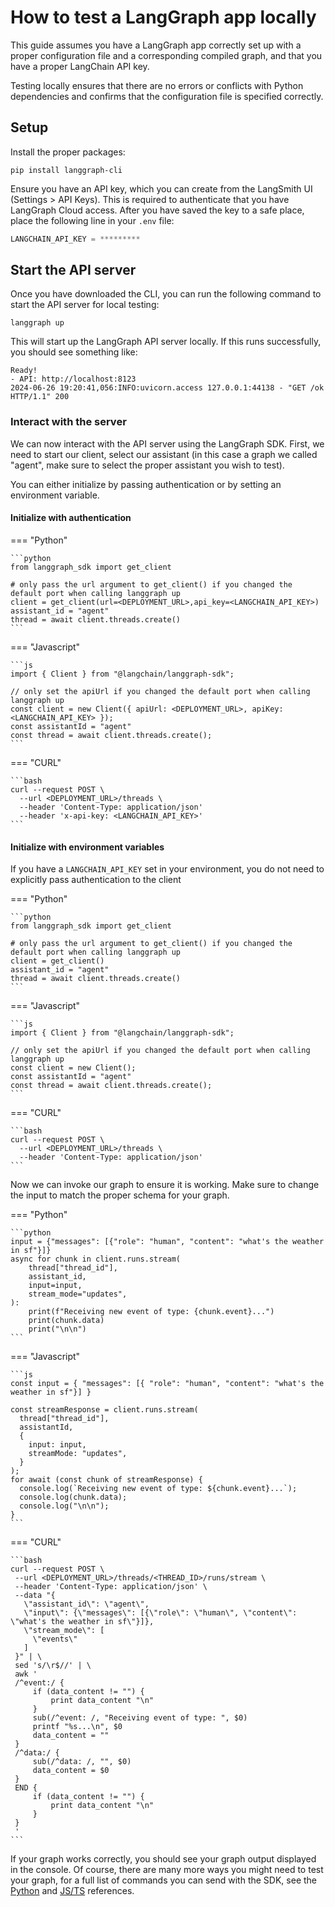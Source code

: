 # How to test a LangGraph app locally

This guide assumes you have a LangGraph app correctly set up with a proper configuration file and a corresponding compiled graph, and that you have a proper LangChain API key.

Testing locally ensures that there are no errors or conflicts with Python dependencies and confirms that the configuration file is specified correctly.

## Setup

Install the proper packages:

```shell
pip install langgraph-cli
```

Ensure you have an API key, which you can create from the LangSmith UI (Settings > API Keys). This is required to authenticate that you have LangGraph Cloud access. After you have saved the key to a safe place, place the following line in your `.env` file:

```python
LANGCHAIN_API_KEY = *********
```

## Start the API server

Once you have downloaded the CLI, you can run the following command to start the API server for local testing:

```shell
langgraph up
```

This will start up the LangGraph API server locally. If this runs successfully, you should see something like:

```shell
Ready!
- API: http://localhost:8123
2024-06-26 19:20:41,056:INFO:uvicorn.access 127.0.0.1:44138 - "GET /ok HTTP/1.1" 200
```

### Interact with the server

We can now interact with the API server using the LangGraph SDK. First, we need to start our client, select our assistant (in this case a graph we called "agent", make sure to select the proper assistant you wish to test).

You can either initialize by passing authentication or by setting an environment variable.

#### Initialize with authentication

=== "Python"

    ```python
    from langgraph_sdk import get_client

    # only pass the url argument to get_client() if you changed the default port when calling langgraph up
    client = get_client(url=<DEPLOYMENT_URL>,api_key=<LANGCHAIN_API_KEY>)
    assistant_id = "agent"
    thread = await client.threads.create()
    ```

=== "Javascript"

    ```js
    import { Client } from "@langchain/langgraph-sdk";

    // only set the apiUrl if you changed the default port when calling langgraph up
    const client = new Client({ apiUrl: <DEPLOYMENT_URL>, apiKey: <LANGCHAIN_API_KEY> });
    const assistantId = "agent"
    const thread = await client.threads.create();
    ```

=== "CURL"

    ```bash
    curl --request POST \
      --url <DEPLOYMENT_URL>/threads \
      --header 'Content-Type: application/json'
      --header 'x-api-key: <LANGCHAIN_API_KEY>'
    ```
  

#### Initialize with environment variables

If you have a `LANGCHAIN_API_KEY` set in your environment, you do not need to explicitly pass authentication to the client

=== "Python"

    ```python
    from langgraph_sdk import get_client

    # only pass the url argument to get_client() if you changed the default port when calling langgraph up
    client = get_client()
    assistant_id = "agent"
    thread = await client.threads.create()
    ```

=== "Javascript"

    ```js
    import { Client } from "@langchain/langgraph-sdk";

    // only set the apiUrl if you changed the default port when calling langgraph up
    const client = new Client();
    const assistantId = "agent"
    const thread = await client.threads.create();
    ```

=== "CURL"

    ```bash
    curl --request POST \
      --url <DEPLOYMENT_URL>/threads \
      --header 'Content-Type: application/json'
    ```

Now we can invoke our graph to ensure it is working. Make sure to change the input to match the proper schema for your graph. 

=== "Python"

    ```python
    input = {"messages": [{"role": "human", "content": "what's the weather in sf"}]}
    async for chunk in client.runs.stream(
        thread["thread_id"],
        assistant_id,
        input=input,
        stream_mode="updates",
    ):
        print(f"Receiving new event of type: {chunk.event}...")
        print(chunk.data)
        print("\n\n")
    ```
=== "Javascript"

    ```js
    const input = { "messages": [{ "role": "human", "content": "what's the weather in sf"}] }

    const streamResponse = client.runs.stream(
      thread["thread_id"],
      assistantId,
      {
        input: input,
        streamMode: "updates",
      }
    );
    for await (const chunk of streamResponse) {
      console.log(`Receiving new event of type: ${chunk.event}...`);
      console.log(chunk.data);
      console.log("\n\n");
    }
    ```

  === "CURL"

    ```bash
    curl --request POST \
     --url <DEPLOYMENT_URL>/threads/<THREAD_ID>/runs/stream \
     --header 'Content-Type: application/json' \
     --data "{
       \"assistant_id\": \"agent\",
       \"input\": {\"messages\": [{\"role\": \"human\", \"content\": \"what's the weather in sf\"}]},
       \"stream_mode\": [
         \"events\"
       ]
     }" | \
     sed 's/\r$//' | \
     awk '
     /^event:/ {
         if (data_content != "") {
             print data_content "\n"
         }
         sub(/^event: /, "Receiving event of type: ", $0)
         printf "%s...\n", $0
         data_content = ""
     }
     /^data:/ {
         sub(/^data: /, "", $0)
         data_content = $0
     }
     END {
         if (data_content != "") {
             print data_content "\n"
         }
     }
     ' 
    ```

If your graph works correctly, you should see your graph output displayed in the console. Of course, there are many more ways you might need to test your graph, for a full list of commands you can send with the SDK, see the [Python](https://langchain-ai.github.io/langgraph/cloud/reference/sdk/python_sdk_ref/) and [JS/TS](https://langchain-ai.github.io/langgraph/cloud/reference/sdk/js_ts_sdk_ref/) references.